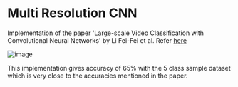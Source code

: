 # Multi Resolution CNN
Implementation of the paper 'Large-scale Video Classification with Convolutional Neural Networks' by Li Fei-Fei et al.
Refer [here](https://static.googleusercontent.com/media/research.google.com/en//pubs/archive/42455.pdf)

![image](https://user-images.githubusercontent.com/83297868/159207688-8bd582d7-0cd4-43d0-9c1a-f03eee366d3d.png)

This implementation gives accuracy of 65% with the 5 class sample dataset which is very close to the accuracies mentioned in the paper.
